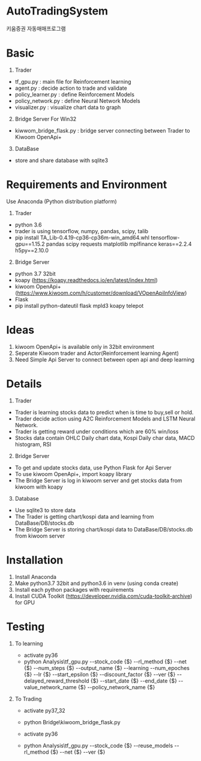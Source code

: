 # AutoTradingSystem
 키움증권 자동매매프로그램

# Basic

1. Trader
 - tf_gpu.py : main file for Reinforcement learning
 - agent.py : decide action to trade and validate
 - policy_learner.py : define Reinforcement Models
 - policy_network.py : define Neural Network Models
 - visualizer.py : visualize chart data to graph

2. Bridge Server For Win32
 - kiwwom_bridge_flask.py : bridge server connecting between Trader to Kiwoom OpenApi+

3. DataBase
 - store and share database with sqlite3

# Requirements and Environment

Use Anaconda (Python distribution platform)

1. Trader
 - python 3.6
 - trader is using tensorflow, numpy, pandas, scipy, talib
 - pip install TA_Lib-0.4.19-cp36-cp36m-win_amd64.whl tensorflow-gpu==1.15.2 pandas scipy requests matplotlib mplfinance keras==2.2.4 h5py==2.10.0

2. Bridge Server
 - python 3.7 32bit
 - koapy (https://koapy.readthedocs.io/en/latest/index.html)
 - kiwoom OpenApi+ (https://www.kiwoom.com/h/customer/download/VOpenApiInfoView)
 - Flask
 - pip install python-dateutil flask mpld3 koapy telepot

# Ideas

1. kiwoom OpenApi+ is available only in 32bit environment
2. Seperate Kiwoom trader and Actor(Reinforcement learning Agent)
3. Need Simple Api Server to connect between open api and deep learning

# Details

1. Trader
 - Trader is learning stocks data to predict when is time to buy,sell or hold.
 - Trader decide action using A2C Reinforcement Models and LSTM Neural Network.
 - Trader is getting reward under conditions which are 60% win/loss
 - Stocks data contain OHLC Daily chart data, Kospi Daily char data, MACD histogram, RSI

2. Bridge Server
 - To get and update stocks data, use Python Flask for Api Server
 - To use kiwoom OpenApi+, import koapy library
 - The Bridge Server is log in kiwoom server and get stocks data from kiwoom with koapy

3. Database
 - Use sqlite3 to store data
 - The Trader is getting chart/kospi data and learning from DataBase/DB/stocks.db
 - The Bridge Server is storing chart/kospi data to DataBase/DB/stocks.db from kiwoom server

# Installation

1. Install Anaconda
2. Make python3.7 32bit and python3.6 in venv (using conda create)
3. Install each python packages with requirements
4. Install CUDA Toolkit (https://developer.nvidia.com/cuda-toolkit-archive) for GPU

# Testing

1. To learning
    - activate py36
    - python Analysis\tf_gpu.py --stock_code {$} --rl_method {$} --net {$} --num_steps {$} --output_name {$} --learning --num_epoches {$} --lr {$} --start_epsilon {$} --discount_factor {$} --ver {$} --delayed_reward_threshold {$} --start_date {$} --end_date {$} --value_network_name {$} --policy_network_name {$}
    
2. To Trading
    - activate py37_32
    - python Bridge\kiwoom_bridge_flask.py
      
    - activate py36
    - python Analysis\tf_gpu.py --stock_code {$} --reuse_models --rl_method {$} --net {$} --ver {$} 
